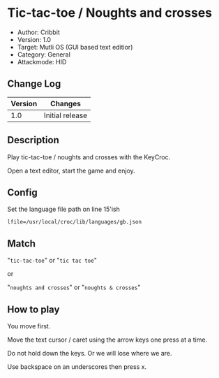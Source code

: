 # Tic-tac-toe / Noughts and crosses
- Author: Cribbit
- Version: 1.0
- Target: Mutli OS (GUI based text editior)
- Category: General
- Attackmode: HID

## Change Log
| Version | Changes         |
| ------- | --------------- |
| 1.0     | Initial release |

## Description
Play tic-tac-toe / noughts and crosses with the KeyCroc. 

Open a text editor, start the game and enjoy.

## Config
Set the language file path on line 15'ish

`lfile=/usr/local/croc/lib/languages/gb.json`

## Match
"`tic-tac-toe`" or "`tic tac toe`"

or

"`noughts and crosses`" or "`noughts & crosses`"

## How to play
You move first.

Move the text cursor / caret using the arrow keys one press at a time.

Do not hold down the keys. Or we will lose where we are.

Use backspace on an underscores then press x.
